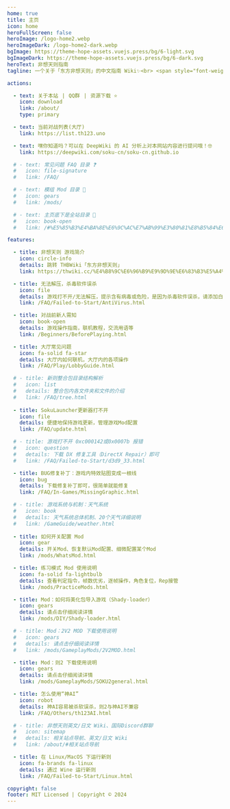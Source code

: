```yaml
---
home: true
title: 主页
icon: home
heroFullScreen: false
heroImage: /logo-home2.webp
heroImageDark: /logo-home2-dark.webp
bgImage: https://theme-hope-assets.vuejs.press/bg/6-light.svg
bgImageDark: https://theme-hope-assets.vuejs.press/bg/6-dark.svg
heroText: 非想天则指南
tagline: 一个关于「东方非想天则」的中文指南 Wiki✨<br> <span style="font-weight:bold;"><em><font size=3>封面图由麻薯雅典娜(QQ 1701273028)绘制💖</font><br>

actions:

  - text: 关于本站⠀|⠀QQ群⠀|⠀资源下载 ⭐
    icon: download
    link: /about/
    type: primary

  - text: 当前对战列表(大厅)
    link: https://list.th123.uno

  - text: 嘿你知道吗？可以在 DeepWiki 的 AI 分析上对本网站内容进行提问哦！🤓
    link: https://deepwiki.com/soku-cn/soku-cn.github.io

  # - text: 常见问题 FAQ 目录 ❓
  #   icon: file-signature
  #   link: /FAQ/

  # - text: 模组 Mod 目录 👀
  #   icon: gears
  #   link: /mods/

  # - text: 主页底下是全站目录 📂
  #   icon: book-open
  #   link: /#%E5%85%B3%E4%BA%8E%E6%9C%AC%E7%AB%99%E3%80%81%E8%B5%84%E6%BA%90%E4%B8%8B%E8%BD%BD

features:

  - title: 非想天则 游戏简介
    icon: circle-info
    details: 跳转 THBWiki「东方非想天则」
    link: https://thwiki.cc/%E4%B8%9C%E6%96%B9%E9%9D%9E%E6%83%B3%E5%A4%A9%E5%88%99

  - title: 无法解压，杀毒软件误杀
    icon: file
    details: 游戏打不开/无法解压，提示含有病毒或危险，是因为杀毒软件误杀，请添加白名单信任
    link: /FAQ/Failed-to-Start/AntiVirus.html

  - title: 对战前新人需知
    icon: book-open
    details: 游戏操作指南，联机教程，交流用语等
    link: /Beginners/BeforePlaying.html

  - title: 大厅常见问题
    icon: fa-solid fa-star
    details: 大厅内如何联机，大厅内的各项操作
    link: /FAQ/Play/LobbyGuide.html

  # - title: 新则整合包目录结构解析
  #   icon: list
  #   details: 整合包内各文件夹和文件的介绍
  #   link: /FAQ/tree.html
    
  - title: SokuLauncher更新器打不开
    icon: file
    details: 便捷地保持游戏更新，管理游戏Mod配置
    link: /FAQ/update.html

  # - title: 游戏打不开 0xc000142或0x0007b 报错
  #   icon: question
  #   details: 下载 DX 修复工具（DirectX Repair）即可
  #   link: /FAQ/Failed-to-Start/d3d9_33.html

  - title: BUG修复补丁：游戏内特效贴图变成一根线
    icon: bug
    details: 下载修复补丁即可，很简单就能修复
    link: /FAQ/In-Games/MissingGraphic.html

  # - title: 游戏系统与机制：天气系统
  #   icon: book
  #   details: 天气系统总体机制、20个天气详细说明
  #   link: /GameGuide/weather.html
    
  - title: 如何开关配置 Mod
    icon: gear
    details: 开关Mod、恢复默认Mod配置、细微配置某个Mod
    link: /mods/WhatsMod.html

  - title: 练习模式 Mod 使用说明
    icon: fa-solid fa-lightbulb
    details: 查看判定指令，帧数优劣，逐帧操作，角色复位，Rep接管
    link: /mods/PracticeMods.html

  - title: Mod：如何将美化包导入游戏（Shady-loader）
    icon: gears
    details: 请点击仔细阅读详情
    link: /mods/DIY/Shady-loader.html

  # - title: Mod：2V2 MOD 下载使用说明
  #   icon: gears
  #   details: 请点击仔细阅读详情
  #   link: /mods/GameplayMods/2V2MOD.html

  - title: Mod：则2 下载使用说明
    icon: gears
    details: 请点击仔细阅读详情
    link: /mods/GameplayMods/SOKU2general.html

  - title: 怎么使用“神AI”
    icon: robot
    details: 神AI容易被杀软误杀，则2与神AI不兼容
    link: /FAQ/Others/th123AI.html

  # - title: 非想天则英文/日文 Wiki、国际Discord群聊
  #   icon: sitemap
  #   details: 相关站点导航、英文/日文 Wiki
  #   link: /about/#相关站点导航

  - title: 在 Linux/MacOS 下运行新则
    icon: fa-brands fa-linux
    details: 通过 Wine 运行新则
    link: /FAQ/Failed-to-Start/Linux.html

copyright: false
footer: MIT Licensed | Copyright © 2024
---
```



<!-- <div class="catalog-display-container">
  <Catalog base='/' />
</div> -->

